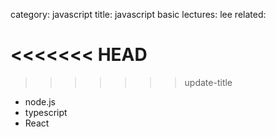 category: javascript
title: javascript basic
lectures: lee
related:

<<<<<<< HEAD
=======

>>>>>>> update-title
- node.js
- typescript
- React